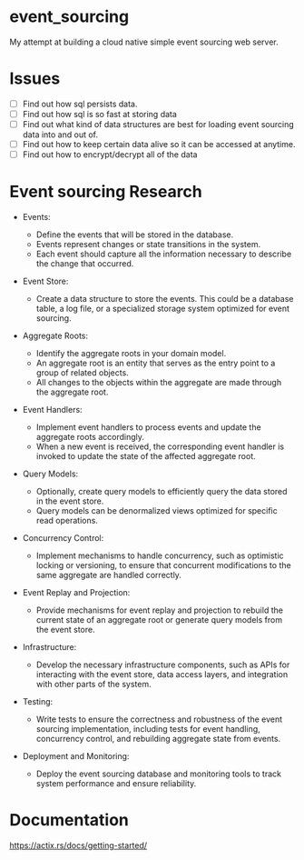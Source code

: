 # event_sourcing
My attempt at building a cloud native simple event sourcing web server.


# Issues
- [ ] Find out how sql persists data.
- [ ] Find out how sql is so fast at storing data
- [ ] Find out what kind of data structures are best for loading event sourcing data into and out of.
- [ ] Find out how to keep certain data alive so it can be accessed at anytime.
- [ ] Find out how to encrypt/decrypt all of the data

# Event sourcing Research
- Events: 
    - Define the events that will be stored in the database. 
    - Events represent changes or state transitions in the system. 
    - Each event should capture all the information necessary to describe the change that occurred.

- Event Store: 
    - Create a data structure to store the events. This could be a database table, a log file, or a specialized storage system optimized for event sourcing.

- Aggregate Roots: 
    - Identify the aggregate roots in your domain model. 
    - An aggregate root is an entity that serves as the entry point to a group of related objects. 
    - All changes to the objects within the aggregate are made through the aggregate root.

- Event Handlers: 
    - Implement event handlers to process events and update the aggregate roots accordingly.
    - When a new event is received, the corresponding event handler is invoked to update the state of the affected aggregate root.

- Query Models: 
    - Optionally, create query models to efficiently query the data stored in the event store. 
    - Query models can be denormalized views optimized for specific read operations.

- Concurrency Control: 
    - Implement mechanisms to handle concurrency, such as optimistic locking or versioning, to ensure that concurrent modifications to the same aggregate are handled correctly.

- Event Replay and Projection: 
    - Provide mechanisms for event replay and projection to rebuild the current state of an aggregate root or generate query models from the event store.

- Infrastructure: 
    - Develop the necessary infrastructure components, such as APIs for interacting with the event store, data access layers, and integration with other parts of the system.

- Testing: 
    - Write tests to ensure the correctness and robustness of the event sourcing implementation, including tests for event handling, concurrency control, and rebuilding aggregate state from events.

- Deployment and Monitoring: 
    - Deploy the event sourcing database and monitoring tools to track system performance and ensure reliability.   



# Documentation
https://actix.rs/docs/getting-started/


